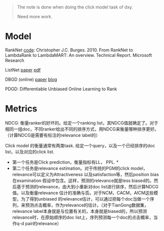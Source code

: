 > The note is done when doing the click model task of dxy. 
>
> Need more work. 



# Model

RankNet [code](https://zhuanlan.zhihu.com/p/66497129): Christopher J.C. Burges. 2010. From RankNet to LambdaRank to LambdaMART: An overview. Technical Report. Microsoft Research  

ListNet [paper]( https://www.microsoft.com/en-us/research/wp-content/uploads/2016/02/tr-2007-40.pdf) [pdf](https://oss.wanfangdata.com.cn/NewFulltext/Index?isread=true&type=perio&resourceId=qbxb201201008&transaction={"id"%3Anull%2C"transferOutAccountsStatus"%3Anull%2C"transaction"%3A{"id"%3A"1385837622139568128"%2C"status"%3A1%2C"createDateTime"%3Anull%2C"payDateTime"%3A1619244411393%2C"authToken"%3A"TGT-6865436-WcpdDHvCkiVAvMztn4CzXIdbRdybbbaKehi4bFeMFPghqdjOce-my.wanfangdata.com.cn"%2C"user"%3A{"accountType"%3A"Group"%2C"key"%3A"shjtdxip"}%2C"transferIn"%3A{"accountType"%3A"Income"%2C"key"%3A"PeriodicalFulltext"}%2C"transferOut"%3A{"GTimeLimit.shjtdxip"%3A3.0}%2C"turnover"%3A3.0%2C"orderTurnover"%3A3.0%2C"productDetail"%3A"perio_qbxb201201008"%2C"productTitle"%3Anull%2C"userIP"%3A"111.186.3.161"%2C"organName"%3Anull%2C"memo"%3Anull%2C"orderUser"%3A"shjtdxip"%2C"orderChannel"%3A"pc"%2C"payTag"%3A""%2C"webTransactionRequest"%3Anull%2C"signature"%3A"gYjpX1ArKm2KObtldCMPqotOIQ7iv%2FE3KLgGMUHm%2BGZlhYLsigPAgKri96DBU69e8IXvwBXmQ92O\n7q2CLVUqN8O%2BAep%2Bn4cdUz%2BacphJvDfO2yh2gyetlq5cnDBywZHTH7NVlh8L5IPGeE06bF6cKVQR\nIGN1kz6hNbQNqj29RNE%3D"%2C"delete"%3Afalse}%2C"isCache"%3Afalse}) 

DBGD (online) [paper](https://www.cs.cornell.edu/people/tj/publications/yue_joachims_09a.pdf) [blog](https://www.cnblogs.com/bentuwuying/p/6690836.html)  

PDGD: Differentiable Unbiased Online Learning to Rank 



# Metrics

NDCG: 衡量ranker的好坏的。给定一个ranking list，其NDCG值就确定了。对于相同一组doc，不同ranker给出不同的排序方式，用NDCG来衡量哪种排序更好。（计算NDCG是需要有标注的relevance label的） 

Click model 的衡量通常有两类task. 给定一个query，以及一个已经排序的doc list，以及对应的click list.

* 第一个任务是Click prediction，衡量指标有LL， PPL.  *
* 第二个任务是relevance estimation。对于传统的PGM的click model，relevance可以定义为Attractiveness 以及satisfaction等，然后position bias在examination 假设中包含。这样，预测的relevance就是less biased的。然后基于预测的relevance，由大到小重新对doc list进行排序，然后计算NDCG值。以及衡量relevance 估计的准确与否。对于NCM，CACM，AICM这些模型，为了得到unbiased 的relevance估计，可以通过把每个doc当做一个序列，来预测点击概率，作为relevance的估计。（对于TianGong数据集，relevance label本身就是与位置有关的，本身就是biased的，所以预测relevance时，在原始顺序的doc list上，序列预测每一个doc的点击概率，当作q-d pair的relevance）  

